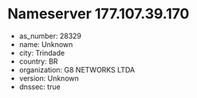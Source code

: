 # Nameserver 177.107.39.170

* as_number: 28329
* name: Unknown
* city: Trindade
* country: BR
* organization: G8 NETWORKS LTDA
* version: Unknown
* dnssec: true
